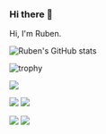 ### Hi there 👋

Hi, I'm Ruben.

![Ruben's GitHub stats](https://github-readme-stats.vercel.app/api?username=gnurub&show_icons=true&theme=transparent)


![trophy](https://github-profile-trophy.vercel.app/?username=gnurub&theme=onedark)


![](http://github-profile-summary-cards.vercel.app/api/cards/profile-details?username=gnurub&theme=aura)

![](http://github-profile-summary-cards.vercel.app/api/cards/repos-per-language?username=gnurub&theme=aura) ![](http://github-profile-summary-cards.vercel.app/api/cards/most-commit-language?username=gnurub&theme=aura)

![](http://github-profile-summary-cards.vercel.app/api/cards/stats?username=gnurub&theme=aura) ![](http://github-profile-summary-cards.vercel.app/api/cards/productive-time?username=gnurub&theme=aura&utcOffset=8)
